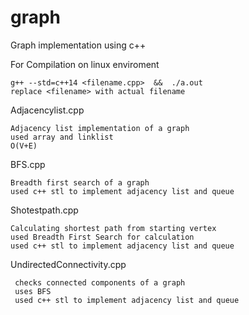 # graph
Graph implementation using c++

For Compilation on linux enviroment

    g++ --std=c++14 <filename.cpp>  &&  ./a.out
    replace <filename> with actual filename

Adjacencylist.cpp
  
    Adjacency list implementation of a graph
    used array and linklist
    O(V+E)

BFS.cpp
  
    Breadth first search of a graph
    used c++ stl to implement adjacency list and queue

Shotestpath.cpp
  
    Calculating shortest path from starting vertex
    used Breadth First Search for calculation
    used c++ stl to implement adjacency list and queue
    
UndirectedConnectivity.cpp
    
     checks connected components of a graph
     uses BFS
     used c++ stl to implement adjacency list and queue
    


